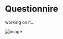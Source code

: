 # Questionnire
working on it...

![image](http://ot8ooevw7.bkt.clouddn.com/%E9%97%AE%E5%8D%B7%E8%B0%83%E6%9F%A5.jpg)
